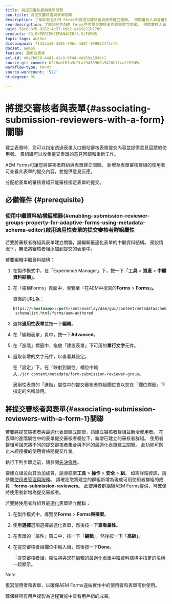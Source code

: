 ```yaml
---
title: 將提交審核者與表單關聯
seo-title: 將提交審核者與表單關聯
description: 了解如何在AEM Forms中將提交審核者與表單建立關聯。 相關審核人員會審核通過表單門戶提交的表單。
seo-description: 了解如何在AEM Forms中將提交審核者與表單建立關聯。 相關審核人員會審核通過表單門戶提交的表單。
uuid: 58c8c8fb-9262-4c37-b9b2-e46fe21b77d9
products: SG_EXPERIENCEMANAGER/6.5/FORMS
topic-tags: author
discoiquuid: 71d1aa10-d191-49bc-a50f-1098324f1cfe
docset: aem65
feature: 適用性表單
exl-id: 46e7b858-44d1-41c8-9f44-4e959e593dc1
source-git-commit: b220adf6fa3e9faf94389b9a9416b7fca2f89d9d
workflow-type: tm+mt
source-wordcount: '522'
ht-degree: 0%

---
```


# 將提交審核者與表單{#associating-submission-reviewers-with-a-form}關聯

建立表單時，您可以指定透過表單入口網站審核表單提交內容並提供意見回饋的使用者。 貴組織可以收集提交表單的意見回饋和重新工作。

AEM Forms可讓您將審核者群組與表單建立關聯。 新增至表單審核群組的使用者可查看此表單的提交內容，並提供意見反應。

分配給表單的審核者組只能審核指定表單的提交。

## 必備條件 {#prerequisite}

### 使用中繼資料結構編輯器{#enabling-submission-reviewer-groups-property-for-adaptive-forms-using-metadata-schema-editor}啟用適用性表單的提交審核者群組屬性

若要將審核者群組與表單建立關聯，請編輯最適化表單的中繼資料結構。 預設情況下，無法將審核者組添加到提交的表單中。

若要編輯中繼資料結構：

1. 在製作模式中，在「Experience Manager」下，按一下「**工具** > **資產** > **中繼資料結構**」。
1. 在「結構Forms」頁面中，導覽至「在AEM中撰寫的&#x200B;**Forms** > **Forms」。**

   頁面的URL為：

   ```html
   https://<hostname>:<port>/mnt/overlay/dam/gui/content/metadataschemaeditor/
    schemalist.html/forms/aem-authored
   ```

1. 選擇&#x200B;**適用性表單**&#x200B;並按一下&#x200B;**編輯**。
1. 在「編輯表單」頁中，按一下&#x200B;**Advanced**。
1. 在「進階」標籤中，拖放「建置表單」下可用的&#x200B;**單行文字**&#x200B;元件。
1. 選取新增的文字元件，以查看其設定。

   在「設定」下，在「映射到屬性」欄位中輸入`./jcr:content/metadata/form-submission-reviewer-group`。

   適用性表單的「進階」屬性中的提交審核者群組欄位會以您在「欄位標籤」下指定的名稱啟用。

## 將提交審核者與表單{#associating-submission-reviewers-with-a-form-1}關聯

若要將提交審核者與最適化表單建立關聯，請建立審核者群組並新增使用者。 在表單的進階屬性中的表單提交審核者欄位下，新增已建立的審核者群組。
使用者群組可讓您將不同的提交審核者集合與不同的最適化表單建立關聯。 此功能可防止未經授權的使用者檢閱提交作業。

執行下列步驟之前，請參閱[先決條件](../../forms/using/adding-reviewers-form.md#prerequisite)。

要建立組並向其添加成員，請導航至&#x200B;**工具** > **操作** > **安全** > **組**。
如需詳細資訊，請參閱[使用者管理與服務](/help/sites-administering/security.md)。
請確定您將建立的群組新增為現成可用使用者群組的成員：**forms-submission-reviewers**。 此使用者群組隨AEM Forms提供，可確保將使用者新增為提交審核者。

若要將使用者群組與最適化表單建立關聯：

1. 在製作模式中，導覽至&#x200B;**Forms** > **Forms與檔案**。
1. 使用**選擇**選項選擇最適化表單，然後按一下&#x200B;**查看屬性**。
1. 在表單的「屬性」窗口中，按一下「**編輯**」，然後按一下「**高級」**。
1. 在提交審核者組欄位中輸入組，然後按一下&#x200B;**Done**。

   「提交審核者組」欄位將與您在編輯的最適化表單中繼資料結構中指定的名稱一起顯示。

>[!NOTE]
>
>復寫使用者和表單，以確保AEM Forms遠端實作中的使用者和表單可供使用。
>
>確保將所有用戶複製為遠程實施中查看用戶組的成員。
